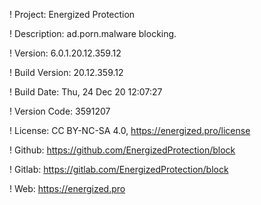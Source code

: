 ! Project: Energized Protection

! Description: ad.porn.malware blocking.

! Version: 6.0.1.20.12.359.12

! Build Version: 20.12.359.12

! Build Date: Thu, 24 Dec 20 12:07:27

! Version Code: 3591207

! License: CC BY-NC-SA 4.0, https://energized.pro/license

! Github: https://github.com/EnergizedProtection/block

! Gitlab: https://gitlab.com/EnergizedProtection/block


! Web: https://energized.pro
